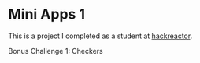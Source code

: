 # Mini Apps 1

This is a project I completed as a student at [hackreactor](http://hackreactor.com).

Bonus Challenge 1: Checkers
